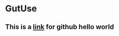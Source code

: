 # GutUse

## This is a [link](https://guides.github.com/activities/hello-world/) for github hello world 
